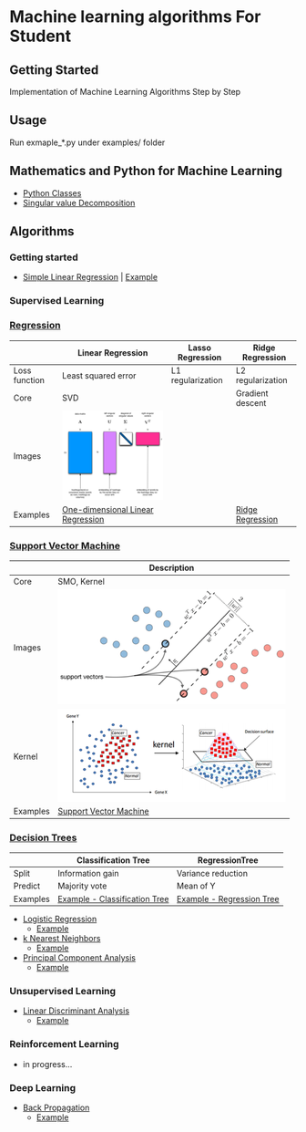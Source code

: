 # Machine learning algorithms For Student

## Getting Started
Implementation of Machine Learning Algorithms Step by Step

## Usage
Run exmaple_*.py under examples/ folder

## Mathematics and Python for Machine Learning
* [Python Classes](./ml_math/python_class.py)
* [Singular value Decomposition](./ml_math/singular_value_decomposition.py)
## Algorithms
### Getting started
* [Simple Linear Regression](./ml_student/simple_linear_regression/simple_linear_regression.py) | [Example](./examples/example_SimpleLinearRegression.py)

### Supervised Learning
### [Regression](./ml_student/regression/regression.py)

| | Linear Regression | Lasso Regression | Ridge Regression |
| --- | --- | --- | --- |
| Loss function | Least squared error | L1 regularization| L2 regularization |
| Core | SVD | | Gradient descent |
| Images | ![](images/svd.png) | |
| Examples | [One-dimensional Linear Regression](./examples/example_LinearRegression.py) | | [Ridge Regression](./examples/example_RidgeRegression.py) |

### [Support Vector Machine](./ml_student/support_vector_machine/support_vector_machine.py)

| | Description |
| ------ | ----------- |
| Core | SMO, Kernel |
| Images | ![](images/svm.png) |
| Kernel | ![](images/svm_2.png) |
| Examples | [Support Vector Machine](./examples/example_svm.py) |

### [Decision Trees](./ml_student/decision_tree/decision_tree.py)

| | Classification Tree | RegressionTree |
| -- | --- | --- |
| Split | Information gain | Variance reduction |
| Predict | Majority vote | Mean of Y |
| Examples | [Example - Classification Tree](./examples/example_ct.py) | [Example - Regression Tree](./examples/example_rt.py) |

* [Logistic Regression](./ml_student/logistic_regression/logistic_regression.py)
  * [Example](./examples/example_logit.py)
* [k Nearest Neighbors](./ml_student/k_nearest_neighbors/k_nearest_neighbors.py)
  * [Example](./examples/example_knn.py)
* [Principal Component Analysis](./ml_student/linear_discriminant_analysis/linear_discriminant_analysis.py)
  * [Example](./examples/example_lda.py)



### Unsupervised Learning
* [Linear Discriminant Analysis](./ml_student/principal_component_analysis/principal_component_analysis.py)
  * [Example](./examples/example_pca.py)

### Reinforcement Learning
* in progress...

### Deep Learning
* [Back Propagation](./ml_student/back_propagation/back_propagation.py)
  * [Example](./examples/example_bp.py)